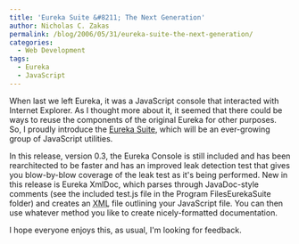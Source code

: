 ```yaml
---
title: 'Eureka Suite &#8211; The Next Generation'
author: Nicholas C. Zakas
permalink: /blog/2006/05/31/eureka-suite-the-next-generation/
categories:
  - Web Development
tags:
  - Eureka
  - JavaScript
---
```

When last we left Eureka, it was a JavaScript console that interacted with Internet Explorer. As I thought more about it, it seemed that there could be ways to reuse the components of the original Eureka for other purposes. So, I proudly introduce the <a rel="internal" href="/downloads/EurekaSuiteSetup.zip">Eureka Suite</a>, which will be an ever-growing group of JavaScript utilities.

In this release, version 0.3, the Eureka Console is still included and has been rearchitected to be faster and has an improved leak detection test that gives you blow-by-blow coverage of the leak test as it's being performed. New in this release is Eureka XmlDoc, which parses through JavaDoc-style comments (see the included test.js file in the Program FilesEurekaSuite folder) and creates an <acronym title="eXtensible Markup Language">XML</acronym> file outlining your JavaScript file. You can then use whatever method you like to create nicely-formatted documentation.

I hope everyone enjoys this, as usual, I'm looking for feedback.
